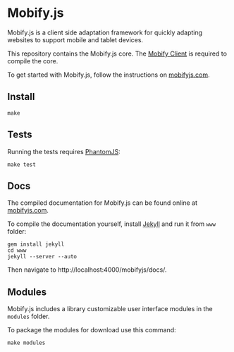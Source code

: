 # Mobify.js

Mobify.js is a client side adaptation framework for quickly adapting 
websites to support mobile and tablet devices.

This repository contains the Mobify.js core. The [Mobify Client](https://github.com/mobify/mobify-client/)
is required to compile the core.

To get started with Mobify.js, follow the instructions on [mobifyjs.com](https://www.mobifyjs.com/).

## Install

    make

## Tests

Running the tests requires [PhantomJS](http://phantomjs.org/):

    make test

##  Docs

The compiled documentation for Mobify.js can be found online at [mobifyjs.com](https://www.mobifyjs.com/).

To compile the documentation yourself, install [Jekyll](http://jekyllrb.com/)
and run it from `www` folder:

    gem install jekyll
    cd www
    jekyll --server --auto
    
Then navigate to http://localhost:4000/mobifyjs/docs/.

## Modules

Mobify.js includes a library customizable user interface modules in the
`modules` folder.

To package the modules for download use this command:

    make modules